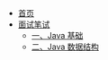 * [首页](/)
* [面试笔试](/面试笔试/README.md)
    * [一、Java 基础](/%E9%9D%A2%E8%AF%95%E7%AC%94%E8%AF%95/%E4%B8%80%E3%80%81Java%20%E5%9F%BA%E7%A1%80.md)
    * [二、Java 数据结构](/%E9%9D%A2%E8%AF%95%E7%AC%94%E8%AF%95/%E4%BA%8C%E3%80%81Java%20%E6%95%B0%E6%8D%AE%E7%BB%93%E6%9E%84.md)
